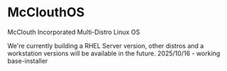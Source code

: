 # McClouthOS
McClouth Incorporated
Multi-Distro Linux OS

We're currently building a RHEL Server version, other distros and a workstation versions will be available in the future.
2025/10/16 - working base-installer
